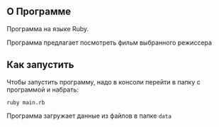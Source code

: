 ## О Программе
Программа на языке Ruby. 

Программа предлагает посмотреть фильм выбранного режиссера

## Как запустить
Чтобы запустить программу, надо в консоли перейти в папку с программой и набрать:

```
ruby main.rb
```

Программа загружает данные из файлов в папке `data`
